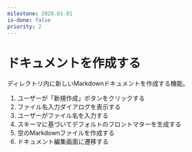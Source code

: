 ```yaml
---
milestone: 2028.01.01
is-done: false
priority: 2
---
```


# ドキュメントを作成する

ディレクトリ内に新しいMarkdownドキュメントを作成する機能。

1. ユーザーが「新規作成」ボタンをクリックする
2. ファイル名入力ダイアログを表示する
3. ユーザーがファイル名を入力する
4. スキーマに基づいてデフォルトのフロントマターを生成する
5. 空のMarkdownファイルを作成する
6. ドキュメント編集画面に遷移する